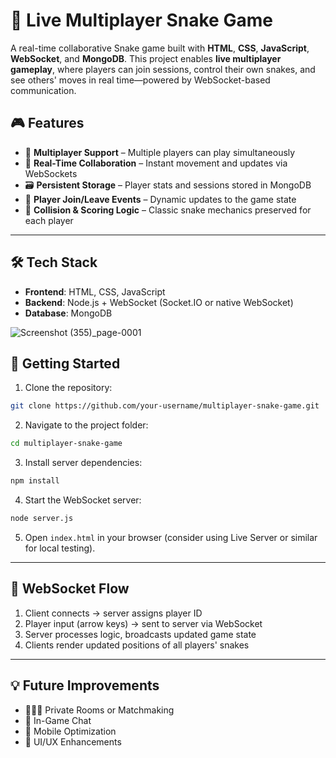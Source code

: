 
# 🐍 Live Multiplayer Snake Game

A real-time collaborative Snake game built with **HTML**, **CSS**, **JavaScript**, **WebSocket**, and **MongoDB**. This project enables **live multiplayer gameplay**, where players can join sessions, control their own snakes, and see others' moves in real time—powered by WebSocket-based communication.

## 🎮 Features

* 👥 **Multiplayer Support** – Multiple players can play simultaneously
* 🔄 **Real-Time Collaboration** – Instant movement and updates via WebSockets
* 🗃️ **Persistent Storage** – Player stats and sessions stored in MongoDB
* 💬 **Player Join/Leave Events** – Dynamic updates to the game state
* 🧱 **Collision & Scoring Logic** – Classic snake mechanics preserved for each player

---

## 🛠️ Tech Stack

* **Frontend**: HTML, CSS, JavaScript
* **Backend**: Node.js + WebSocket (Socket.IO or native WebSocket)
* **Database**: MongoDB

![Screenshot (355)_page-0001](https://github.com/user-attachments/assets/3ae00dd1-eca9-4866-b73b-c3c5c7720bd6)

## 🚀 Getting Started

1. Clone the repository:

```bash
git clone https://github.com/your-username/multiplayer-snake-game.git
```

2. Navigate to the project folder:

```bash
cd multiplayer-snake-game
```

3. Install server dependencies:

```bash
npm install
```

4. Start the WebSocket server:

```bash
node server.js
```

5. Open `index.html` in your browser (consider using Live Server or similar for local testing).

---

## 📡 WebSocket Flow

1. Client connects → server assigns player ID
2. Player input (arrow keys) → sent to server via WebSocket
3. Server processes logic, broadcasts updated game state
4. Clients render updated positions of all players' snakes

---

## 💡 Future Improvements

* 🧑‍🤝‍🧑 Private Rooms or Matchmaking
* 💬 In-Game Chat
* 📱 Mobile Optimization
* 🎨 UI/UX Enhancements

